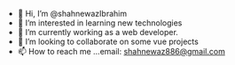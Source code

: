 - 👋 Hi, I’m @shahnewazIbrahim
- 👀 I’m interested in learning new technologies
- 🌱 I’m currently working as a web developer.
- 💞️ I’m looking to collaborate on some vue projects
- 📫 How to reach me ...email: shahnewaz886@gmail.com

<!---
shahnewazIbrahim/shahnewazIbrahim is a ✨ special ✨ repository because its `README.md` (this file) appears on your GitHub profile.
You can click the Preview link to take a look at your changes.
--->
